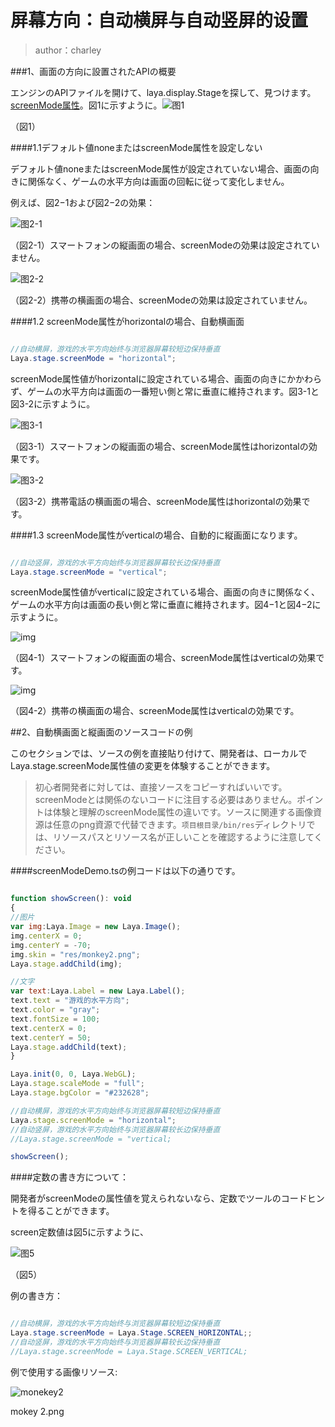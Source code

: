 # 屏幕方向：自动横屏与自动竖屏的设置

>author：charley
>

###1、画面の方向に設置されたAPIの概要

エンジンのAPIファイルを開けて、laya.display.Stageを探して、見つけます。[screenMode属性](https://layaair.ldc.layabox.com/api/?category=Core&class=laya.display.Stage%3Ch1%3EscreenMode)。図1に示すように。![图1](img/1-1.png) 


（図1）

####1.1デフォルト値noneまたはscreenMode属性を設定しない

デフォルト値noneまたはscreenMode属性が設定されていない場合、画面の向きに関係なく、ゲームの水平方向は画面の回転に従って変化しません。

例えば、図2−1および図2−2の効果：

![图2-1](img/2-2.png) 


（図2-1）スマートフォンの縦画面の場合、screenModeの効果は設定されていません。

![图2-2](img/2-1.png) 


（図2-2）携帯の横画面の場合、screenModeの効果は設定されていません。

####1.2 screenMode属性がhorizontalの場合、自動横画面


```java

//自动横屏，游戏的水平方向始终与浏览器屏幕较短边保持垂直
Laya.stage.screenMode = "horizontal";
```


screenMode属性値がhorizontalに設定されている場合、画面の向きにかかわらず、ゲームの水平方向は画面の一番短い側と常に垂直に維持されます。図3-1と図3-2に示すように。

![图3-1](img/3-2.png) 


（図3-1）スマートフォンの縦画面の場合、screenMode属性はhorizontalの効果です。

![图3-2](img/3-1.png) 


（図3-2）携帯電話の横画面の場合、screenMode属性はhorizontalの効果です。



####1.3 screenMode属性がverticalの場合、自動的に縦画面になります。


```java

//自动竖屏，游戏的水平方向始终与浏览器屏幕较长边保持垂直
Laya.stage.screenMode = "vertical";
```


screenMode属性値がverticalに設定されている場合、画面の向きに関係なく、ゲームの水平方向は画面の長い側と常に垂直に維持されます。図4−1と図4−2に示すように。

![img](img/4-1.png) 


（図4-1）スマートフォンの縦画面の場合、screenMode属性はverticalの効果です。

![img](img/4-2.png)  


（図4-2）携帯の横画面の場合、screenMode属性はverticalの効果です。



##2、自動横画面と縦画面のソースコードの例

このセクションでは、ソースの例を直接貼り付けて、開発者は、ローカルでLaya.stage.screenMode属性値の変更を体験することができます。

>初心者開発者に対しては、直接ソースをコピーすればいいです。screenModeとは関係のないコードに注目する必要はありません。ポイントは体験と理解のscreenMode属性の違いです。ソースに関連する画像資源は任意のpng資源で代替できます。`项目根目录/bin/res`ディレクトリでは、リソースパスとリソース名が正しいことを確認するように注意してください。

####screenModeDemo.tsの例コードは以下の通りです。


```javascript

function showScreen(): void
{
//图片
var img:Laya.Image = new Laya.Image();
img.centerX = 0;
img.centerY = -70;
img.skin = "res/monkey2.png";
Laya.stage.addChild(img);

//文字
var text:Laya.Label = new Laya.Label();
text.text = "游戏的水平方向";
text.color = "gray";
text.fontSize = 100;
text.centerX = 0;
text.centerY = 50;
Laya.stage.addChild(text);
}

Laya.init(0, 0, Laya.WebGL);
Laya.stage.scaleMode = "full";
Laya.stage.bgColor = "#232628";

//自动横屏，游戏的水平方向始终与浏览器屏幕较短边保持垂直
Laya.stage.screenMode = "horizontal";
//自动竖屏，游戏的水平方向始终与浏览器屏幕较长边保持垂直
//Laya.stage.screenMode = "vertical;

showScreen();
```




####定数の書き方について：

開発者がscreenModeの属性値を覚えられないなら、定数でツールのコードヒントを得ることができます。

screen定数値は図5に示すように、

![图5](img/5.png) 


（図5）

例の書き方：


```java

//自动横屏，游戏的水平方向始终与浏览器屏幕较短边保持垂直
Laya.stage.screenMode = Laya.Stage.SCREEN_HORIZONTAL;;
//自动竖屏，游戏的水平方向始终与浏览器屏幕较长边保持垂直
//Laya.stage.screenMode = Laya.Stage.SCREEN_VERTICAL;
```




例で使用する画像リソース:

![monekey2](img/monkey2.png) 


mokey 2.png